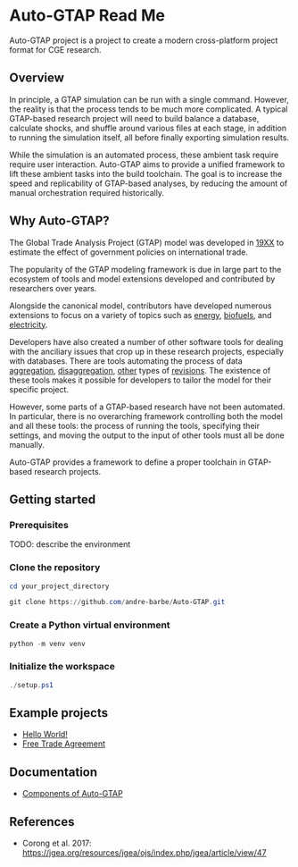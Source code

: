 # Auto-GTAP Read Me

Auto-GTAP project is a project to create a modern cross-platform project format for CGE research.

## Overview

In principle, a GTAP simulation can be run with a single command. However, the reality is that the
process tends to be much more complicated. A typical GTAP-based research project will need to build
balance a database, calculate shocks, and shuffle around various files at each stage, in addition
to running the simulation itself, all before finally exporting simulation results.

While the simulation is an automated process, these ambient task require require user interaction.
Auto-GTAP aims to provide a unified framework to lift these ambient tasks into the build toolchain.
The goal is to increase the speed and replicability of GTAP-based analyses, by reducing the amount
of manual orchestration required historically.

## Why Auto-GTAP?

The Global Trade Analysis Project (GTAP) model was developed in [19XX]() to estimate the effect
of government policies on international trade.

The popularity of the GTAP modeling framework is due in large part to the ecosystem of tools and 
model extensions developed and contributed by researchers over years.

Alongside the canonical model, contributors have developed numerous extensions to focus on a variety
of topics such as [energy](), [biofuels](), and [electricity](). 

Developers have also created a number of other software tools for dealing with the anciliary issues 
that crop up in these research projects, especially with databases. There are tools automating the 
process of data [aggregation](https://www.gtap.agecon.purdue.edu/products/packages.asp), 
[disaggregation](https://www.gtap.agecon.purdue.edu/resources/splitcom.asp), 
[other](https://www.copsmodels.com/archivep.htm) types of 
[revisions](https://www.copsmodels.com/webhelp/rungtap/index.html?hc_altertax.htm). The existence 
of these tools makes it possible for developers to tailor the model for their specific project.

However, some parts of a GTAP-based research have not been automated. In particular, there is no 
overarching framework controlling both the model and all these tools: the process of running the 
tools, specifying their settings, and moving the output to the input of other tools must all be 
done manually.

Auto-GTAP provides a framework to define a proper toolchain in GTAP-based research projects.

## Getting started

### Prerequisites

TODO: describe the environment
 
 
### Clone the repository 
 
 ```powershell
cd your_project_directory

git clone https://github.com/andre-barbe/Auto-GTAP.git
```

### Create a Python virtual environment
 
 ```powershell
python -m venv venv 
```

### Initialize the workspace

```powershell
./setup.ps1
```

## Example projects

- [Hello World!](examples/hello_world_example)
- [Free Trade Agreement](examples/free_trade_agreement_example)

## Documentation

- [Components of Auto-GTAP](docs/components-of-auto-gtap.md)

## References
- Corong et al. 2017: https://jgea.org/resources/jgea/ojs/index.php/jgea/article/view/47